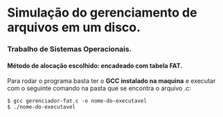 # Simulação do gerenciamento de arquivos em um disco.

### Trabalho de Sistemas Operacionais.

#### Método de alocação escolhido: encadeado com tabela FAT.

Para rodar o programa basta ter o **GCC instalado na maquina** e executar com o seguinte comando na pasta que se encontra o arquivo .c:

```
$ gcc gerenciador-fat.c -o nome-do-executavel
$ ./nome-do-executavel 
```